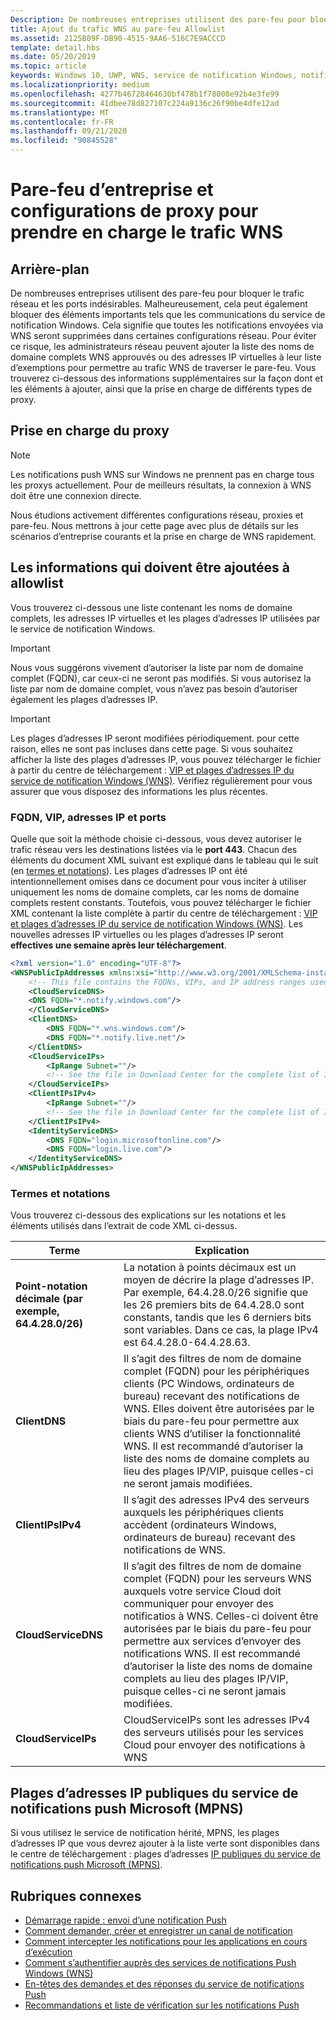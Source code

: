 ```yaml
---
Description: De nombreuses entreprises utilisent des pare-feu pour bloquer le trafic indésirable. Ce document décrit comment autoriser le trafic WNS à traverser des pare-feu.
title: Ajout du trafic WNS au pare-feu Allowlist
ms.assetid: 2125B09F-DB90-4515-9AA6-516C7E9ACCCD
template: detail.hbs
ms.date: 05/20/2019
ms.topic: article
keywords: Windows 10, UWP, WNS, service de notification Windows, notification, Windows, pare-feu, dépannage, IP, trafic, entreprise, réseau, IPv4, VIP, nom de domaine complet, adresse IP publique
ms.localizationpriority: medium
ms.openlocfilehash: 4277b46728464630bf478b1f78008e92b4e3fe99
ms.sourcegitcommit: 41dbee78d827107c224a9136c26f90be4dfe12ad
ms.translationtype: MT
ms.contentlocale: fr-FR
ms.lasthandoff: 09/21/2020
ms.locfileid: "90845528"
---
```

# <a name="enterprise-firewall-and-proxy-configurations-to-support-wns-traffic"></a>Pare-feu d’entreprise et configurations de proxy pour prendre en charge le trafic WNS

## <a name="background"></a>Arrière-plan
De nombreuses entreprises utilisent des pare-feu pour bloquer le trafic réseau et les ports indésirables. Malheureusement, cela peut également bloquer des éléments importants tels que les communications du service de notification Windows. Cela signifie que toutes les notifications envoyées via WNS seront supprimées dans certaines configurations réseau. Pour éviter ce risque, les administrateurs réseau peuvent ajouter la liste des noms de domaine complets WNS approuvés ou des adresses IP virtuelles à leur liste d’exemptions pour permettre au trafic WNS de traverser le pare-feu. Vous trouverez ci-dessous des informations supplémentaires sur la façon dont et les éléments à ajouter, ainsi que la prise en charge de différents types de proxy.

## <a name="proxy-support"></a>Prise en charge du proxy

> [!Note]
> Les notifications push WNS sur Windows ne prennent pas en charge tous les proxys actuellement. Pour de meilleurs résultats, la connexion à WNS doit être une connexion directe.

Nous étudions activement différentes configurations réseau, proxies et pare-feu. Nous mettrons à jour cette page avec plus de détails sur les scénarios d’entreprise courants et la prise en charge de WNS rapidement.


## <a name="what-information-should-be-added-to-the-allowlist"></a>Les informations qui doivent être ajoutées à allowlist
Vous trouverez ci-dessous une liste contenant les noms de domaine complets, les adresses IP virtuelles et les plages d’adresses IP utilisées par le service de notification Windows. 

> [!IMPORTANT]
> Nous vous suggérons vivement d’autoriser la liste par nom de domaine complet (FQDN), car ceux-ci ne seront pas modifiés. Si vous autorisez la liste par nom de domaine complet, vous n’avez pas besoin d’autoriser également les plages d’adresses IP.

> [!IMPORTANT]
> Les plages d’adresses IP seront modifiées périodiquement. pour cette raison, elles ne sont pas incluses dans cette page. Si vous souhaitez afficher la liste des plages d’adresses IP, vous pouvez télécharger le fichier à partir du centre de téléchargement : [VIP et plages d’adresses IP du service de notification Windows (WNS)](https://www.microsoft.com/download/details.aspx?id=44238). Vérifiez régulièrement pour vous assurer que vous disposez des informations les plus récentes. 


### <a name="fqdns-vips-ips-and-ports"></a>FQDN, VIP, adresses IP et ports
Quelle que soit la méthode choisie ci-dessous, vous devez autoriser le trafic réseau vers les destinations listées via le **port 443**. Chacun des éléments du document XML suivant est expliqué dans le tableau qui le suit (en [termes et notations](#terms-and-notations)). Les plages d’adresses IP ont été intentionnellement omises dans ce document pour vous inciter à utiliser uniquement les noms de domaine complets, car les noms de domaine complets restent constants. Toutefois, vous pouvez télécharger le fichier XML contenant la liste complète à partir du centre de téléchargement : [VIP et plages d’adresses IP du service de notification Windows (WNS)](https://www.microsoft.com/download/details.aspx?id=44238). Les nouvelles adresses IP virtuelles ou les plages d’adresses IP seront **effectives une semaine après leur téléchargement**.

```XML
<?xml version="1.0" encoding="UTF-8"?>
<WNSPublicIpAddresses xmlns:xsi="http://www.w3.org/2001/XMLSchema-instance" xmlns:xsd="http://www.w3.org/2001/XMLSchema">
    <!-- This file contains the FQDNs, VIPs, and IP address ranges used by the Windows Notification Service. A new text file will be uploaded every time a new VIP or IP range is released in production.  Please copy the below information and perform the necessary changes on your site. Endpoints in CloudService nodes are used for cloud services to send notifications to WNS. Endpoints in Client nodes are used by devices to receive notifications from WNS. --> 
    <CloudServiceDNS>
    <DNS FQDN="*.notify.windows.com"/>
    </CloudServiceDNS>
    <ClientDNS>
        <DNS FQDN="*.wns.windows.com"/>
        <DNS FQDN="*.notify.live.net"/>
    </ClientDNS>
    <CloudServiceIPs>
        <IpRange Subnet=""/>
        <!-- See the file in Download Center for the complete list of IP ranges -->
    </CloudServiceIPs>
    <ClientIPsIPv4>
        <IpRange Subnet=""/>
        <!-- See the file in Download Center for the complete list of IP ranges -->
    </ClientIPsIPv4>
    <IdentityServiceDNS>
        <DNS FQDN="login.microsoftonline.com"/>
        <DNS FQDN="login.live.com"/>
    </IdentityServiceDNS>
</WNSPublicIpAddresses>

```

### <a name="terms-and-notations"></a>Termes et notations
Vous trouverez ci-dessous des explications sur les notations et les éléments utilisés dans l’extrait de code XML ci-dessus.

| Terme | Explication |
|---|---|
| **Point-notation décimale (par exemple, 64.4.28.0/26)** | La notation à points décimaux est un moyen de décrire la plage d’adresses IP. Par exemple, 64.4.28.0/26 signifie que les 26 premiers bits de 64.4.28.0 sont constants, tandis que les 6 derniers bits sont variables.  Dans ce cas, la plage IPv4 est 64.4.28.0-64.4.28.63. |
| **ClientDNS** | Il s’agit des filtres de nom de domaine complet (FQDN) pour les périphériques clients (PC Windows, ordinateurs de bureau) recevant des notifications de WNS. Elles doivent être autorisées par le biais du pare-feu pour permettre aux clients WNS d’utiliser la fonctionnalité WNS.  Il est recommandé d’autoriser la liste des noms de domaine complets au lieu des plages IP/VIP, puisque celles-ci ne seront jamais modifiées. |
| **ClientIPsIPv4** | Il s’agit des adresses IPv4 des serveurs auxquels les périphériques clients accèdent (ordinateurs Windows, ordinateurs de bureau) recevant des notifications de WNS. |
| **CloudServiceDNS** | Il s’agit des filtres de nom de domaine complet (FQDN) pour les serveurs WNS auxquels votre service Cloud doit communiquer pour envoyer des notificatios à WNS. Celles-ci doivent être autorisées par le biais du pare-feu pour permettre aux services d’envoyer des notifications WNS.  Il est recommandé d’autoriser la liste des noms de domaine complets au lieu des plages IP/VIP, puisque celles-ci ne seront jamais modifiées.|
| **CloudServiceIPs** | CloudServiceIPs sont les adresses IPv4 des serveurs utilisés pour les services Cloud pour envoyer des notifications à WNS  |


## <a name="microsoft-push-notifications-service-mpns-public-ip-ranges"></a>Plages d’adresses IP publiques du service de notifications push Microsoft (MPNS)
Si vous utilisez le service de notification hérité, MPNS, les plages d’adresses IP que vous devrez ajouter à la liste verte sont disponibles dans le centre de téléchargement : plages d’adresses [IP publiques du service de notifications push Microsoft (MPNS)](https://www.microsoft.com/download/details.aspx?id=44535).


## <a name="related-topics"></a>Rubriques connexes

* [Démarrage rapide : envoi d’une notification Push](/previous-versions/windows/apps/hh868252(v=win.10))
* [Comment demander, créer et enregistrer un canal de notification](/previous-versions/windows/apps/hh465412(v=win.10))
* [Comment intercepter les notifications pour les applications en cours d’exécution](/previous-versions/windows/apps/jj709907(v=win.10))
* [Comment s’authentifier auprès des services de notifications Push Windows (WNS)](/previous-versions/windows/apps/hh465407(v=win.10))
* [En-têtes des demandes et des réponses du service de notifications Push](/previous-versions/windows/apps/hh465435(v=win.10))
* [Recommandations et liste de vérification sur les notifications Push](./windows-push-notification-services--wns--overview.md)
 
